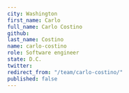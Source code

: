 ```yaml
---
city: Washington
first_name: Carlo
full_name: Carlo Costino
github: 
last_name: Costino
name: carlo-costino
role: Software engineer
state: D.C.
twitter: 
redirect_from: "/team/carlo-costino/"
published: false
---
```


